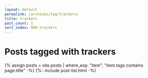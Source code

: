 ```yaml
---
layout: default
permalink: /archives/tag/trackers/
title: trackers
post_count: 1
sort_index: 998-trackers
---
```

<h1 class="page-heading">Posts tagged with trackers</h1>
{% assign posts = site.posts | where_exp: "item", "item.tags contains page.title" -%}
{%- include post-list.html -%}
